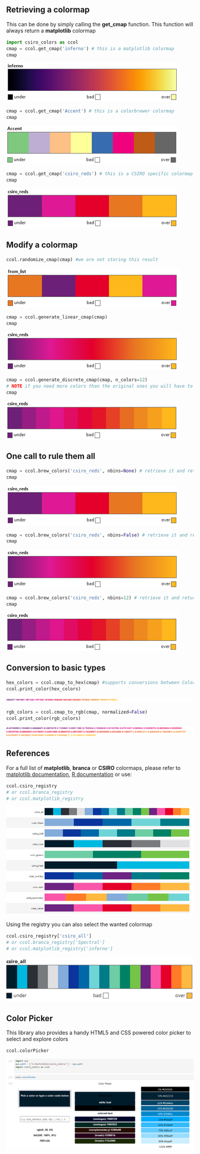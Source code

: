 ## Retrieving a colormap
This can be done by simply calling the **get_cmap** function.
This function will always return a **matplotlib** colormap

```Python
import csiro_colors as ccol
cmap = ccol.get_cmap('inferno') # this is a matplotlib colormap
cmap
```
![Matplotlib colormap](media/Example1.png)

```Python
cmap = ccol.get_cmap('Accent') # this is a colorbrewer colormap
cmap
```
![Colorbrewer colormap](media/Example2.png)

```Python
cmap = ccol.get_cmap('csiro_reds') # this is a CSIRO specific colormap
cmap
```
![CSIRO colormap](media/Example3.png)


## Modify a colormap
```Python
ccol.randomize_cmap(cmap) #we are not storing this result
```
![CSIRO colormap with random color order](media/Example4.png)

```Python
cmap = ccol.generate_linear_cmap(cmap)
cmap
```
![CSIRO colormap as continuous](media/Example5.png)

```Python
cmap = ccol.generate_discrete_cmap(cmap, n_colors=12)
# NOTE if you need more colors than the original ones you will have to convert the colormap to linear first
cmap
```
![CSIRO colormap as discrete](media/Example6.png)


## One call to rule them all
```Python
cmap = ccol.brew_colors('csiro_reds', nbins=None) # retrieve it and return it untouched
cmap
```
![CSIRO colormap](media/Example3.png)

```Python
cmap = ccol.brew_colors('csiro_reds', nbins=False) # retrieve it and return it as linear
cmap
```
![CSIRO colormap as continuous](media/Example5.png)

```Python
cmap = ccol.brew_colors('csiro_reds', nbins=12) # retrieve it and return a specific number of colors
cmap
```
![CSIRO colormap as discrete](media/Example6.png)


## Conversion to basic types
```Python
hex_colors = ccol.cmap_to_hex(cmap) #supports conversions between Colormap, hex codes or RGB/RGBA tuple
ccol.print_color(hex_colors)
```
![HEX codes for the discrete CSIRO colormap](media/Example7.png)

```Python
rgb_colors = ccol.cmap_to_rgb(cmap, normalized=False)
ccol.print_color(rgb_colors)
```
![RGB codes for the discrete CSIRO colormap](media/Example8.png)


## References

For a full list of **matplotlib**, **branca** or **CSIRO** colormaps, please refer to [matplotlib documentation](https://matplotlib.org/stable/gallery/color/colormap_reference.html), [R documentation](https://rdrr.io/cran/RColorBrewer/man/ColorBrewer.html)
or use:
```Python
ccol.csiro_registry
# or ccol.branca_registry
# or ccol.matplotlib_registry
```
![CSIRO registry](media/csiro_registry.png)

Using the registry you can also select the wanted colormap
```Python
ccol.csiro_registry['csiro_all']
# or ccol.branca_registry['Spectral']
# or ccol.matplotlib_registry['inferno']
```
![CSIRO colormap](media/csiro_colormap.png)

## Color Picker

This library also provides a handy HTML5 and CSS powered color picker to select and explore colors
```Python
ccol.colorPicker
```
![Color Picker](media/csiroColorPicker.gif)